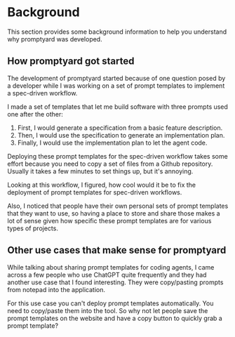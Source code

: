 # Background

This section provides some background information to help you understand why
promptyard was developed.

## How promptyard got started

The development of promptyard started because of one question posed by a
developer while I was working on a set of prompt templates to implement a
spec-driven workflow.

I made a set of templates that let me build software with three prompts used
one after the other:

1. First, I would generate a specification from a basic feature description.
2. Then, I would use the specification to generate an implementation plan.
3. Finally, I would use the implementation plan to let the agent code.

Deploying these prompt templates for the spec-driven workflow takes some effort
because you need to copy a set of files from a Github repository. Usually it
takes a few minutes to set things up, but it's annoying.

Looking at this workflow, I figured, how cool would it be to fix the deployment
of prompt templates for spec-driven workflows.

Also, I noticed that people have their own personal sets of prompt templates
that they want to use, so having a place to store and share those makes a lot
of sense given how specific these prompt templates are for various types of
projects.

## Other use cases that make sense for promptyard

While talking about sharing prompt templates for coding agents, I came across a
few people who use ChatGPT quite frequently and they had another use case that
I found interesting. They were copy/pasting prompts from notepad into the
application.

For this use case you can't deploy prompt templates automatically. You need to
copy/paste them into the tool. So why not let people save the prompt templates
on the website and have a copy button to quickly grab a prompt template?
